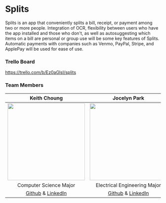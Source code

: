 # Splits
Splits is an app that conveniently splits a bill, receipt, or payment among two or more people. Integration of OCR, flexibility between users who have the app installed and those who don't, as well as autosuggesting which items on a bill are personal or group use will be some key features of Splits. Automatic payments with companies such as Venmo, PayPal, Stripe, and ApplePay will be used for ease of use.

### Trello Board
https://trello.com/b/Ez0aGlsI/splits

### Team Members
| Keith Choung | Jocelyn Park | Shaumik Pathak | Pavel Trvirinko |
| :---: | :---: | :---: | :---: |
| <img src = "https://github.com/ECS189E/project-w21-splits/blob/main/Pictures/KeithChoung.jpg" width="250"> | <img src = "https://github.com/ECS189E/project-w21-splits/blob/main/Pictures/Jocelyn%20Park.png" width="250"> | <img src = "https://github.com/ECS189E/project-w21-splits/blob/main/Pictures/IMG_1484.jpg" width="250"> | <img src = "https://github.com/ECS189E/project-w21-splits/blob/main/Pictures/Paul%20Tsvirinko.JPG" width="250">  |
| Computer Science Major | Electrical Engineering Major | Computer Science Major | Cognitive Science Major |
| [Github](https://github.com/Keith-Choung) & [LinkedIn](https://www.linkedin.com/in/keithchoung/) | [Github](https://github.com/spectivePer) & [LinkedIn](https://www.linkedin.com/in/jocelyn-park) | [Github](https://github.com/shaumikpathak/ ) & [LinkedIn](http://linkedin.com/in/shaumik-pathak) | [Github](https://github.com/ptsvirinko) & [LinkedIn](https://www.linkedin.com/in/paul-tsvirinko) | 









